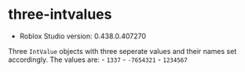 # three-intvalues
* Roblox Studio version: 0.438.0.407270

Three `IntValue` objects with three seperate values and their names set accordingly. The values are:
    - `1337`
    - `-7654321`
    - `1234567`
